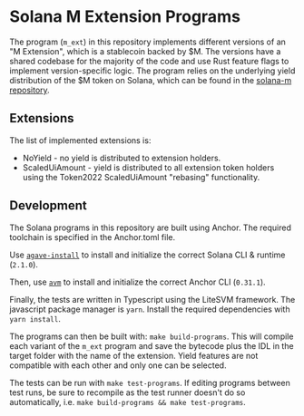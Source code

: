 # Solana M Extension Programs

The program (`m_ext`) in this repository implements different versions of an "M Extension", which is a stablecoin backed by $M. The versions have a shared codebase for the majority of the code and use Rust feature flags to implement version-specific logic. The program relies on the underlying yield distribution of the $M token on Solana, which can be found in the [solana-m repository](https://github.com/m0-foundation/solana-m).

## Extensions

The list of implemented extensions is:

- NoYield - no yield is distributed to extension holders.
- ScaledUiAmount - yield is distributed to all extension token holders using the Token2022 ScaledUiAmount "rebasing" functionality.

## Development

The Solana programs in this repository are built using Anchor. The required toolchain is specified in the Anchor.toml file.

Use [`agave-install`](https://docs.anza.xyz/cli/install) to install and initialize the correct Solana CLI & runtime (`2.1.0`).

Then, use [`avm`](https://www.anchor-lang.com/docs/installation) to install and initialize the correct Anchor CLI (`0.31.1`).

Finally, the tests are written in Typescript using the LiteSVM framework. The javascript package manager is `yarn`. Install the required dependencies with `yarn install`.

The programs can then be built with: `make build-programs`. This will compile each variant of the `m_ext` program and save the bytecode plus the IDL in the target folder with the name of the extension. Yield features are not compatible with each other and only one can be selected.

The tests can be run with `make test-programs`. If editing programs between test runs, be sure to recompile as the test runner doesn't do so automatically, i.e. `make build-programs && make test-programs`.

